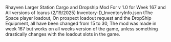 Rhayven Larger Station Cargo and Dropship Mod For v 1.0 for Week 167 and All versions of Icarus
(2/19/2025)
Inventory-D_InventoryInfo.json
tThe Space player loadout, On prospect loadout request and the DropShip Equipment, all have been changed from 15 to 30, The mod was made in week 167 but works on all weeks version of the game, unless something drastically changes with the loadout slots in the game. 
